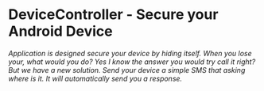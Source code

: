 <h1>DeviceController - Secure your Android Device</h1>
<i>Application is designed secure your device by hiding itself. When you lose your, what would you do? Yes I know the answer you would try call it right? But we have a new solution. Send your device a simple SMS that asking where is it. It will automatically send you a response.</i>


